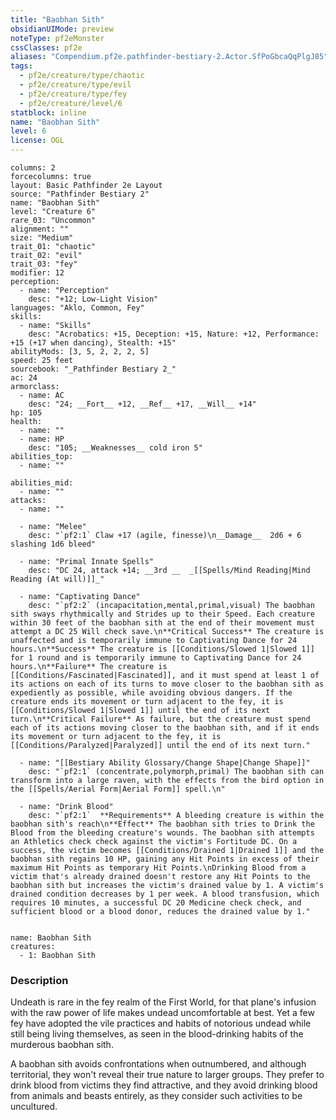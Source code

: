 ```yaml
---
title: "Baobhan Sith"
obsidianUIMode: preview
noteType: pf2eMonster
cssClasses: pf2e
aliases: "Compendium.pf2e.pathfinder-bestiary-2.Actor.SfPoGbcaQqPlgJ85" 
tags:
  - pf2e/creature/type/chaotic
  - pf2e/creature/type/evil
  - pf2e/creature/type/fey
  - pf2e/creature/level/6
statblock: inline
name: "Baobhan Sith"
level: 6
license: OGL
---
```


```statblock
columns: 2
forcecolumns: true
layout: Basic Pathfinder 2e Layout
source: "Pathfinder Bestiary 2"
name: "Baobhan Sith"
level: "Creature 6"
rare_03: "Uncommon"
alignment: ""
size: "Medium"
trait_01: "chaotic"
trait_02: "evil"
trait_03: "fey"
modifier: 12
perception:
  - name: "Perception"
    desc: "+12; Low-Light Vision"
languages: "Aklo, Common, Fey"
skills:
  - name: "Skills"
    desc: "Acrobatics: +15, Deception: +15, Nature: +12, Performance: +15 (+17 when dancing), Stealth: +15"
abilityMods: [3, 5, 2, 2, 2, 5]
speed: 25 feet
sourcebook: "_Pathfinder Bestiary 2_"
ac: 24
armorclass:
  - name: AC
    desc: "24; __Fort__ +12, __Ref__ +17, __Will__ +14"
hp: 105
health:
  - name: ""
  - name: HP
    desc: "105; __Weaknesses__ cold iron 5"
abilities_top:
  - name: ""

abilities_mid:
  - name: ""
attacks:
  - name: ""

  - name: "Melee"
    desc: "`pf2:1` Claw +17 (agile, finesse)\n__Damage__  2d6 + 6 slashing 1d6 bleed"

  - name: "Primal Innate Spells"
    desc: "DC 24, attack +14; __3rd __  _[[Spells/Mind Reading|Mind Reading (At will)]]_"

  - name: "Captivating Dance"
    desc: "`pf2:2` (incapacitation,mental,primal,visual) The baobhan sith sways rhythmically and Strides up to their Speed. Each creature within 30 feet of the baobhan sith at the end of their movement must attempt a DC 25 Will check save.\n**Critical Success** The creature is unaffected and is temporarily immune to Captivating Dance for 24 hours.\n**Success** The creature is [[Conditions/Slowed 1|Slowed 1]] for 1 round and is temporarily immune to Captivating Dance for 24 hours.\n**Failure** The creature is [[Conditions/Fascinated|Fascinated]], and it must spend at least 1 of its actions on each of its turns to move closer to the baobhan sith as expediently as possible, while avoiding obvious dangers. If the creature ends its movement or turn adjacent to the fey, it is [[Conditions/Slowed 1|Slowed 1]] until the end of its next turn.\n**Critical Failure** As failure, but the creature must spend each of its actions moving closer to the baobhan sith, and if it ends its movement or turn adjacent to the fey, it is [[Conditions/Paralyzed|Paralyzed]] until the end of its next turn."

  - name: "[[Bestiary Ability Glossary/Change Shape|Change Shape]]"
    desc: "`pf2:1` (concentrate,polymorph,primal) The baobhan sith can transform into a large raven, with the effects from the bird option in the [[Spells/Aerial Form|Aerial Form]] spell.\n"

  - name: "Drink Blood"
    desc: "`pf2:1`  **Requirements** A bleeding creature is within the baobhan sith's reach\n**Effect** The baobhan sith tries to Drink the Blood from the bleeding creature's wounds. The baobhan sith attempts an Athletics check check against the victim's Fortitude DC. On a success, the victim becomes [[Conditions/Drained 1|Drained 1]] and the baobhan sith regains 10 HP, gaining any Hit Points in excess of their maximum Hit Points as temporary Hit Points.\nDrinking Blood from a victim that's already drained doesn't restore any Hit Points to the baobhan sith but increases the victim's drained value by 1. A victim's drained condition decreases by 1 per week. A blood transfusion, which requires 10 minutes, a successful DC 20 Medicine check check, and sufficient blood or a blood donor, reduces the drained value by 1."
 
```

```encounter-table
name: Baobhan Sith
creatures:
  - 1: Baobhan Sith
```


### Description
Undeath is rare in the fey realm of the First World, for that plane's infusion with the raw power of life makes undead uncomfortable at best. Yet a few fey have adopted the vile practices and habits of notorious undead while still being living themselves, as seen in the blood-drinking habits of the murderous baobhan sith.

A baobhan sith avoids confrontations when outnumbered, and although territorial, they won't reveal their true nature to larger groups. They prefer to drink blood from victims they find attractive, and they avoid drinking blood from animals and beasts entirely, as they consider such activities to be uncultured.
